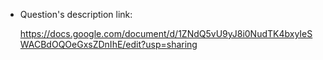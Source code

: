 + Question's description link:

    https://docs.google.com/document/d/1ZNdQ5vU9yJ8i0NudTK4bxyIeSWACBdOQOeGxsZDnIhE/edit?usp=sharing